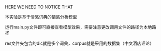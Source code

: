 HERE WE NEED TO NOTICE THAT 

本实验是基于情感词典的情感分析模型

运行main.py文件即可直接查看模型效果，需要注意更改调用文件的路径为本地路径

res文件夹包含的dic就是多个词典，corpus就是采用的数据集（中文酒店评论）